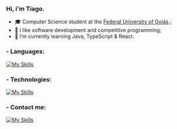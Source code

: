 ### Hi, i'm Tiago.

- 🎓 Computer Science student at the [Federal University of Goiás](https://ufg.br/).;
- 🎯 I like software development and competitive programming;
- 🌱 I’m currently learning Java, TypeScript & React.

### - Languages:
[![My Skills](https://skillicons.dev/icons?i=c,cpp,ts,java)](https://skillicons.dev)

### - Technologies:
[![My Skills](https://skillicons.dev/icons?i=nodejs,react,express)](https://skillicons.dev)

### - Contact me:
[![My Skills](https://skillicons.dev/icons?i=linkedin)](https://www.linkedin.com/in/tiagopio/)
